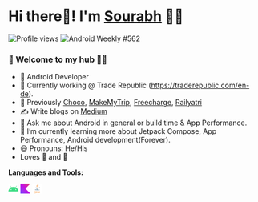 # Hi there👋! I'm [Sourabh](https://www.linkedin.com/in/sourabhsaldi/) 🙋‍♂️

![Profile views](https://gpvc.arturio.dev/saldisobi)   ![Android Weekly #562](https://androidweekly.net/issues/issue-562/badge) 

### 🎍 Welcome to my hub 👨‍💻

- 👦 Android Developer
- 💼 Currently working @ Trade Republic (https://traderepublic.com/en-de).
- 💼 Previously [Choco](https://choco.com/), [MakeMyTrip](https://www.makemytrip.com/), [Freecharge](https://www.freecharge.in/), [Railyatri](https://www.railyatri.in/)
- ✍️ Write blogs on [Medium](https://medium.com/@saldisourabh)
- 💬 Ask me about Android in general or build time & App Performance.
- 🌱 I’m currently learning more about Jetpack Compose, App Performance, Android development(Forever).
- 😄 Pronouns: He/His
- Loves 🏏 and 🎵


**Languages and Tools:**  

<code><img height="20" src="https://raw.githubusercontent.com/github/explore/80688e429a7d4ef2fca1e82350fe8e3517d3494d/topics/android/android.png"></code>
<code><img height="20" src="https://raw.githubusercontent.com/github/explore/80688e429a7d4ef2fca1e82350fe8e3517d3494d/topics/kotlin/kotlin.png"></code>
<code><img height="20" src="https://raw.githubusercontent.com/github/explore/80688e429a7d4ef2fca1e82350fe8e3517d3494d/topics/java/java.png"></code>

